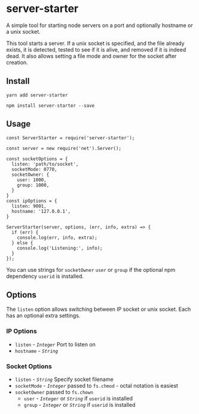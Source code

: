# server-starter

A simple tool for starting node servers on a port and optionally hostname or a unix socket.

This tool starts a server.
If a unix socket is specified, and the file already exists, it is detected, tested to see if it is alive, and removed if it is indeed dead.
It also allows setting a file mode and owner for the socket after creation.

## Install

```
yarn add server-starter
```

```
npm install server-starter --save
```

## Usage

```
const ServerStarter = require('server-starter');

const server = new require('net').Server();

const socketOptions = {
  listen: 'path/to/socket',
  socketMode: 0770,
  socketOwner: {
    user: 1000,
    group: 1000,
  }
}
const ipOptions = {
  listen: 9001,
  hostname: '127.0.0.1',
}

ServerStarter(server, options, (err, info, extra) => {
  if (err) {
    console.log(err, info, extra);
  } else {
    console.log('Listening:', info);
  }
});
```

You can use strings for `socketOwner` `user` or `group` if the optional npm dependency `userid` is installed.

## Options

The `listen` option allows switching between IP socket or unix socket.
Each has an optional extra settings.

### IP Options
 - `listen` - *`Integer`* Port to listen on
 - `hostname` - *`String`*

### Socket Options
 - `listen` - *`String`* Specify socket filename
 - `socketMode` - *`Integer`* passed to `fs.chmod` - octal notation is easiest
 - `socketOwner` passed to `fs.chown`
   - `user` - *`Integer`* or *`String`* if `userid` is installed
   - `group` - *`Integer`* or *`String`* if `userid` is installed
